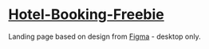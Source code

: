 # [Hotel-Booking-Freebie](https://lightsalmon.github.io/Hotel-Booking-Freebie/ "Ссылка на GhP")
Landing page based on design from [Figma][tt-figma-link] - desktop only.

[tt-figma-link]: https://www.figma.com/file/0SaCYKXMmsoBoJWv2zcwvh/Hotel-Booking-Freebie-Copy "Сылка на макет"

